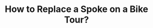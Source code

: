 ---
layout: community
category: community
title: "How to Replace a Spoke on a Bike Tour?"
description: "Preparing for first tour and: How do you replace a spoke?  How did you learn?  Go to the near bicycle shop.... You need a bike mechanic!and equipment you need a wrench and a spoke… not hard. "
isTopLevel: false
isSingleLevel: false
isArticle: false
datePublished: 2022-07-17 07:57:00 +0300
dateModified: 2022-07-17 07:57:00 +0300
published: false
---